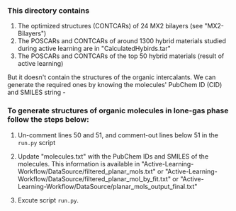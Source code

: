 ### This directory contains 

1. The optimized structures (CONTCARs) of 24 MX2 bilayers (see "MX2-Bilayers")
2. The POSCARs and CONTCARs of around 1300 hybrid materials studied during active learning are in "CalculatedHybirds.tar"
3. The POSCARs and CONTCARs of the top 50 hybrid materials (result of active learning)

But it doesn't contain the structures of the organic intercalants. We can generate the required ones by knowing the molecules' PubChem ID (CID) and SMILES string - 
### To generate structures of organic molecules in lone-gas phase follow the steps below: 

1. Un-comment lines 50 and 51, and comment-out lines below 51 in the `run.py` script 

2. Update "molecules.txt" with the PubChem IDs and SMILES of the molecules. This information is available in "Active-Learning-Workflow/DataSource/filtered_planar_mols.txt" or "Active-Learning-Workflow/DataSource/filtered_planar_mol_by_fit.txt" or "Active-Learning-Workflow/DataSource/planar_mols_output_final.txt"

3. Excute script `run.py`.
